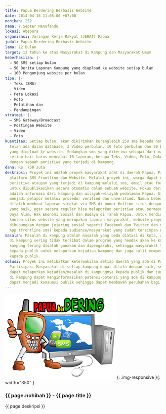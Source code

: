 ```yaml
---
title: Papua Berdering Berbasis Website
date: 2014-04-16 11:08:00 +07:00
nohibah: 252
nama: Y.Septer Manufandu
lokasi: Abepura
organisasi: Jaringan Kerja Rakyat (JERAT) Papua
judul: Papua Berdering Berbasis Website
lama: 12 Bulan
target: 13 tahun ke atas Masyarakat di Kampung dan Masyarakat Umum
keberhasilan: |-
  – 50 SMS setiap bulan
  – 50 Berita Laporan Kampung yang diupload ke website setiap bulan
  – 100 Pengunjung website per bulan
tipe: |-
  - Teks (SMS)
  - Video
  - Peta Lokasi
  - Foto
  - Pelatihan dan
  - Pendampingan
strategi: |-
  – SMS Gateway/Broadcast
  – Postingan Website
  – Video
  – Foto
kuantitas: Setiap bulan, akan dikirimkan kuranglebih 250 sms kepada nomor-nomor yang
  telah ada dalam database, 3 Video perbulan, 10 foto perbulan dan 20 berita kampung
  yang diupload ke website. Sedangkan sms yang diterima sebagai dari masyarakat kampung
  setiap hari harus mencapai 10 laporan, berupa Teks, Video, Foto, Dokumen yang berhubungan
  dengan sebuah peristiwa yang terjadi di kampung.
dana: Rp. 750 Juta
deskripsi: Proyek ini adalah proyek masyarakat adat di daerah Papua. Proyek ini memadukan
  platform SMS Frontline dan Website. Melalui proyek ini, warga dapat melaporkan setiap
  peristiwa ataupun yang terjadi di kampung melalui sms, email atau formulir online
  untuk dipublikasikan secara otomatis dalam sebuah website. Fokus dari proyek ini
  adalah informasi dari kampung dan wilayah-wilayah pedalaman Papua. Siapa saja bisa
  menjadi pelapor melalui prosedur verified dan unverified. Namun beberapa warga akan
  dilatih membuat laporan singkat via SMS di nomor Hotline situs dengan format SMS
  yang baik, agar secara reguler bisa melaporkan peristiwa atau permasalahan Sumber
  Daya Alam, Hak Ekonomi Sosial dan Budaya di Tanah Papua. Untuk mendisitribusikan
  konten situs website yang merupakan laporan masyarakat, website proyek ini akan
  dihubungkan dengan jejaring sosial seperti Facebook dan Twitter dan melalui SMS
  App (frontline sms) kepada audience/masyarakat yang sudah tersimpan datanya di database.
masalah: Masalah di kampung adalah masalah yang beda diatasi di kota, artinya masyarakat
  di kampung sering tidak terlibat dalam program yang hendak akan ke kampungnya. Persoalan
  kampung sering disalah gunakan dan dipengaruhi, sehingga masyarakat tidak bisa berekspresi
  kepada publik untuk melaporkan kejadian kampung dan juga sulit memperkenalkan kampungnya
  kepada publik.
solusi: Proyek ini melibatkan keterwakilan setiap daerah yang ada di Papua untuk berpartisipasi.
  Partisipasi Masyarakat di setiap kampung dapat ditata dengan baik, sehingga masyarakat
  dapat melaporkan kejadian/masalah di kampungnya kepada publik dan juga masyarakat
  di kampung dapat menginformasikan potensi-potensi yang ada di kampungnya. Hal ini
  dapat menjadi konsumsi publik sehingga dapat membawah perubahan bagi kampung.
---
```


![252](/static/img/hibahcms/252.png){: .img-responsive }{: width="350" }

### {{ page.nohibah }} - {{ page.title }}

{{ page.deskripsi }}
